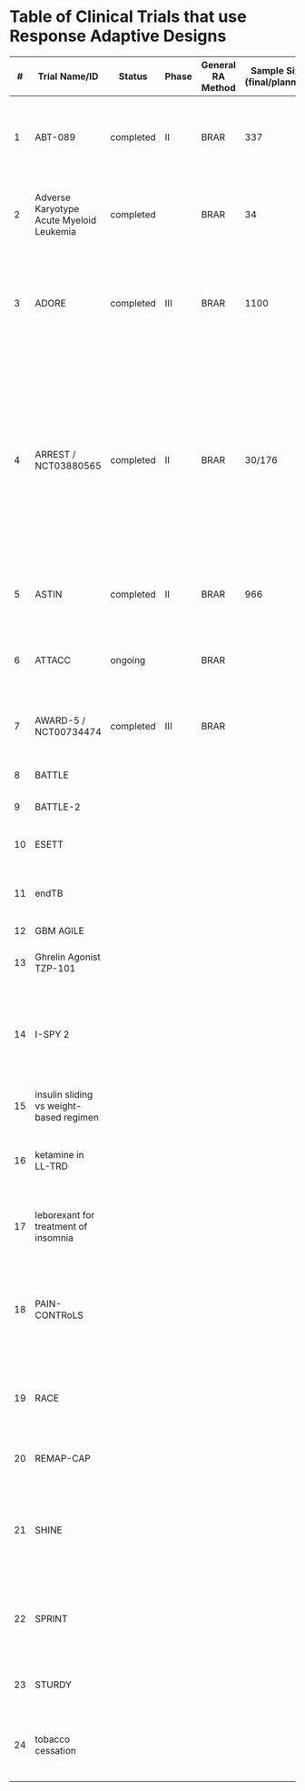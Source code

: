 # Table of Clinical Trials that use Response Adaptive Designs

| #  | Trial Name/ID | Status     | Phase     | General RA Method        | Sample Size    (final/planned)   | Number of Arms    | Outcome  | Condition                  | Primary Endpoint       | Notes | DOI                                                                                                      |
|----|-----------------------------------------|------------|-----------|--------------------------|-----------------------------|----------------------------------|--------------------------------|-----------------------------|----------------------------------------------------------------------------------------------------------|-------|----------------------------------------------------------------------------------------------------------|
| 1  | ABT-089       |    completed        |    II        |       BRAR                   |        337                      | 7                                |      Ordinal                          |     Mild Alzheimer                        | Alzheimer’s Disease Assessment Scale, cognition subscale (ADAS-Cog) total score                         |  stped early for futility     | [DOI link](https://doi.org/10.1097/WAD.0000000000000093)                                               |
| 2  | Adverse Karyotype Acute Myeloid Leukemia   | completed    |            |     BRAR                     |     34                         | 3                                | Binary                        |          Leukemia                   | Complete remission without nonhematologic grade 4 toxicity by 50 days                                   |       | [DOI link](https://doi.org/10.1200/jco.2003.11.016)                                                    |
| 3  | ADORE                              | completed  |  III | BRAR                     | 1100                         | 2                                | Binary                        | Preterm birth               | earliest preterm birth (<34 weeks) (ePTB)                                                              |       | [DOI link 1](https://doi.org/10.1186/s12884-017-1244-5), [DOI link 2](https://doi.org/10.1080/10543406.2022.2148161), [DOI link 3](https://doi.org/10.1016/j.eclinm.2021.100905) |
| 4  | ARREST  / NCT03880565       |   completed         |     II      |           BRAR               |     30/176                         | 2                                | Survival                     |     refractory ventricular fibrillation/pulseless ventricular tachycardia out-of-hospital cardiac arrest                        | Number of patients who survived to hospital discharge                                                   |  Terminated early posterior probability of ECMO superiority exceeded the prespecified monitoring boundary. RAR never employed because first 30 patients randomised using ER. | [DOI link 1](https://doi.org/10.1016/j.ahj.2020.07.006), [DOI link 2](https://doi.org/10.1016%2FS0140-6736(20)32338-2) |
| 5  | ASTIN                                   |  completed          |   II        |       BRAR                   |        966                      | 16                               |           Ordinal                   |     acute ischemic stroke                          | Change from baseline to day 90 on the Scandinavian Stroke Scale                                         |       | [DOI link](https://doi.org/10.1161/01.STR.0000092527.33910.89)                                         |
| 6  | ATTACC                                  |    ongoing        |           |     BRAR                     |                              | 2                                | Ordinal Categorical           |      Covid-19                       | Three possible outcomes based on the worst status of each patient through day 30                        |       | [DOI link](https://doi.org/10.1177/1740774520943846)                                                   |
| 7  | AWARD-5  / NCT00734474    |   completed    |     III      |      BRAR  |           | 9         |                                 |     type 2 diabetes      | Clinical utility index (CUI) with possible values from 0 to 6                                           |       | [DOI link](https://doi.org/10.1111/dom.12305)                                                          |
| 8  | BATTLE                                  |            |           |                          |                              | 4                                |                                |                             | 8-week disease control rate (DCR)                                                                      |       | [DOI link](https://doi.org/10.1158/2159-8274.CD-10-0010)                                               |
| 9  | BATTLE-2                                |            |           |                          |                              |                                  |                                |                             |                                                                                                          |       | [DOI link](https://doi.org/10.1200/JCO.2015.66.0084)                                                   |
| 10 | ESETT                                   |            |           |                          |                              | 3                                | Binary                        |                             | Clinical cessation of status epilepticus                                                                |       | [DOI link](https://doi.org/10.1111/epi.12288)                                                          |
| 11 | endTB                                   |            |           |                          |                              | 6                                | Binary                        |                             | Treatment success at 73 weeks after randomisation                                                       |       | [DOI link](https://doi.org/10.1177/1740774516665090)                                                   |
| 12 | GBM AGILE                               |            |           |                          |                              | Multi-arm                        | Binary                        |                             | Overall survival                                                                                        |       | [DOI link](https://doi.org/10.1158/1078-0432.CCR-17-0764)                                              |
| 13 | Ghrelin Agonist TZP-101                 |            |           |                          |                              | 8                                | Time-to-Event                 |                             | Time to first bowel movement                                                                           |       | [DOI link](https://doi.org/10.1007%2FDCR.0b013e3181b54166)                                             |
| 14 | I-SPY 2                                 |            |           |                          |                              | Multi-arm                        |                                |                             | Pathologic complete response (pCR)                                                                     |       | [DOI link 1](https://doi.org/10.1038/clpt.2009.68), [DOI link 2](https://doi.org/10.1056/NEJMoa1513749), [DOI link 3](https://doi.org/10.1056/NEJMoa1513750) |
| 15 | insulin sliding vs weight-based regimen |            |           |                          |                              | 3                                | Continuous                    |                             | Hospital length of stay                                                                                |       | [DOI link](https://doi.org/10.1177%2F1740774511398368)                                                 |
| 16 | ketamine in LL-TRD                      |            |           |                          |                              | 5                                |                                |                             | Treatment response 50% improvement on depression rating scale                                           |       | [DOI link 1](https://doi.org/10.1038/s41386-021-01242-9), [DOI link 2](https://doi.org/10.1016/j.conctc.2019.100432)                                              |
| 17 | leborexant for treatment of insomnia    |            |           |                          |                              | 7                                |                                |                             | Utility function integrating sleep efficiency and the scale (zero or >1)                               |       | [DOI link](https://doi.org/10.5664/jcsm.6800)                                                          |
| 18 | PAIN-CONTRoLS                           |            |           |                          |                              | 4                                |                                |                             | Combination of two endpoints: at least 50% pain reduction in Likert scale AND observed percentage of patients who quit |       | [DOI link 1](https://doi.org/10.1016/j.conctc.2023.101220), [DOI link 2](https://doi.org/10.1001/jamaneurol.2020.2590), [DOI link 3](https://doi.org/10.1186/s13063-016-1544-5) |
| 19 | RACE                                    |            |           |                          |                              | 4                                |                                |                             | Sequential organ failure assessment score at 48 hours from enrollment                                   |       | [DOI link](https://doi.org/10.1001/jamanetworkopen.2018.6076)                                          |
| 20 | REMAP-CAP                               |            |           |                          |                              | 16 domains, 56 arms in total     | Binary                        |                             | 90-day mortality                                                                                        |       | [DOI link](https://doi.org/10.1513/AnnalsATS.202003-192SD)                                             |
| 21 | SHINE                                   |            |           |                          |                              | 2                                | Binary                        |                             | Number of participants with a favourable modified Rankin scale (yes/no --> dichotomised)                |       | [DOI link 1](https://doi.org/10.1186/s13063-015-0574-8), [DOI link 2](https://doi.org/10.1111/ijs.12045) |
| 22 | SPRINT                                  |            |           |                          |                              | 6                                |                                |                             | Change from baseline in the mean 24-hour average general pain intensity (AGPI) score                    |       | [DOI link](https://doi.org/10.1097/j.pain.0000000000000983)                                            |
| 23 | STURDY                                  |            |           |                          |                              | 4                                | Time-to-Event                 |                             | Time to first fall or death (whichever comes first)                                                    |       | [DOI link](https://doi.org/10.1016/j.cct.2018.08.004)                                                  |
| 24 | tobacco cessation                       |            |           |                          |                              | 2                                | Binary                        |                             | Biochemically verified abstinence                                                                       |       | [DOI link 1](https://doi.org/10.1001/jamainternmed.2022.7170), [DOI link 2](https://doi.org/10.1186/s13063-017-2119-9)                                                 |
